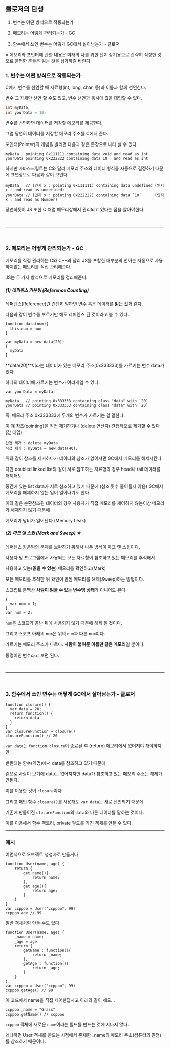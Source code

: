 ## 클로저의 탄생

1. 변수는 어떤 방식으로 작동되는가

2. 메모리는 어떻게 관리되는가 - GC

3. 함수에서 쓰인 변수는 어떻게 GC에서 살아남는가 - 클로저

※ 메모리와 포인터에 관한 내용은 미래의 나를 위한 단지 상기용으로 간략히 작성한 것으로 불편한 분들은 읽는 것을 삼가하길 바란다.

### 1. 변수는 어떤 방식으로 작동되는가

C에서 변수를 선언할 때 자료형(int, long, char, 등)과 이름과 함께 선언한다.

변수 그 자체만 선언 할 수도 있고, 변수 선언과 동시에 값을 대입할 수 있다.

```C
int myData;
int yourData = 10;
```

변수를 선언하면 데이터를 저장할 메모리를 제공한다.

그럼 당연히 데이터를 저장할 메모리 주소를 C에서 준다.

포인터(Pointer)의 개념을 빌리면 다음과 같은 문장으로 나타 낼 수 있다.

```
myData   pointing 0x111111 containing data void and read as int
yourData pointing 0x222222 containing data 10   and read as int
```

하지만 자바스크립트는 C와 달리 메모리 주소와 데이터 형식을 자동으로 결정하기 때문에 표면상으로 다음과 같이 보인다.

```JS
myData   // (인지 x : pointing 0x111111) containing data undefined (인지 x : and read as undefined)
yourData // (인지 x : pointing 0x222222) containing data `10`      (인지 x : and read as Number)
```

당연하듯이 JS 또한 C 처럼 메모리상에서 관리되고 있다는 점을 알아야한다.

<br>

-------

<br>

### 2. 메모리는 어떻게 관리되는가 - GC

메모리를 직접 관리하는 C와 C++와 달리 JS를 포함한 대부분의 언어는 자동으로 사용하지않는 메모리를 직접 관리해준다.

JS는 두 가지 방식으로 메모리를 정리해준다.

##### (1) 레퍼렌스 카운팅 (Reference Counting)

레퍼렌스(Reference)란 간단히 말하면 변수 혹은 데이터를 **읽는 것**과 같다.

다음과 같이 변수를 부르기만 해도 레퍼렌스 된 것이라고 볼 수 있다.

```JS
function data(num){
  this.num = num
}

var myData = new data(20);
{
  myData
}
```

**data(20)**이라는 데이터가 있는 메모리 주소(0x333333)를 가르키는 변수 data가 있다

하나의 데이터에 가르키는 변수가 여러개일 수 있다.

```JS
var yourData = myData;

myData   // pointing 0x333333 containing class "data" with `20`
yourData // pointing 0x333333 containing class "data" with `20`
```

즉, 메모리 주소 0x333333에 두개의 변수가 가르키는 걸 말한다.

이 떄 참조(pointing)을 직접 제거하거나 (delete 연산자) 간접적으로 제거할 수 있다 (값 대입)

```JS
간접 제거 : delete myData
직접 제거 : myData = new data(40);
```

위와 같이 참조를 제거하다가 데이터의 참조가 없어져면 GC에서 메모리를 해제시킨다.

다만 doubled linked list와 같이 서로 참조하는 자료형의 경우 head나 tail 데이터를 해제해도

중간에 있는 list data가 서로 참조하고 있기 때문에 (참조 횟수 줄어들지 않음) GC에서 메모리를 해제하지 않는 일이 일어나기도 한다.

이와 같은 순환참조된 데이터의 경우 사용자가 직접 메모리를 제어하지 않는이상 메모리가 해제되지 않기 때문에

메모리가 낭비가 일어난다 (Memory Leak)

##### (2) 마크 앤 스윕 (Mark and Sweep) ★

레퍼렌스 카운팅의 문제를 보완하기 위해서 나온 방식이 마크 앤 스윕이다.

사용자 및 프로그램에서 사용되는 모든 자료형이 참조하고 있는 메모리를 추적해서

사용하고 있는(**읽을 수 있는**) 메모리를 확인하고(Mark)

모든 메모리를 추적한 뒤 확인이 안된 메모리를 해제(Sweep)하는 방법이다.

스크립트 문맥상 **사람이 읽을 수 있는 변수명 상태**가 아니어도 된다

```JS
{
  var num = 1;
}
var num = 2;
```

`num`은 스코프가 끝난 뒤에 사용되지 않기 때문에 해제 될 것이다.

그리고 스코프 아래의 `num`은 위의 `num`과 다른 `num`이다.

가르키는 메모리 주소가 다르다. **사람이 붙여준 이름만 같은 메모리**일 뿐이다.

동명이인 변수라고 보면 된다.

<br>

-------

<br>


### 3. 함수에서 쓰인 변수는 어떻게 GC에서 살아남는가 - 클로저

```JS
function closure() {
  var data = 20;
  return function() {
    return data
  }
}
var closureFunction = closure()
closureFunction() // 20
```

`var data`는 `function closure`이 종료된 후 (return) 메모리에서 없어져야 해야하지만

반환되는 함수(익명)에서 data를 참조하고 있기 때문에

겉으로 사람이 보기에 data는 없어지지만 data가 참조하고 있는 메모리 주소는 해제가 안된다.

이를 이용한 것이 `closure`이다.

그리고 매번 함수 `closure()`를 사용해도 `var data`는 새로 선언되기 때문에

기존에 만들어진 `closureFunction`의 `data`와 다른 데이터를 말하는 것이다.

이를 이용해서 함수 팩토리, private 필드를 가진 객체를 만들 수 있다.

--------

### 예시 

이런식으로 오브젝트 생성자로 만들거나

```JS
function User(name, age) {
	return {
		get name(){
			return name;
    	},
		get age(){
			return age;
        }
    }
}
var ccppoo = User("ccppoo", 99)
ccppoo.age // 99
```

일반 객체처럼 만들 수도 있다

```JS
function User(name, age) {
	_name = name;
	_age = age
	return {
		getName : function(){
			return _name;
    	},
		getAge : function(){
			return _age;
        }
    }
}
var ccppoo = User("ccppoo", 99)
ccppoo.getAge() // 99
```

이 코드에서 name을 직접 제어한답시고 아래와 같이 해도...

```JS
ccppoo._name = "Grass"
ccppoo.getName() // ccppoo
```

`ccppoo` 객체에 새로운 `name`이라는 필드를 만드는 것에 지나지 않다.

왜냐하면 User 객체를 만드는 시점에서 존재한 _name의 메모리 주소(컴퓨터의 관점)를 참조하기 때문이다.

